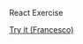 React Exercise

[Try it (Francesco)](https://morokuz.github.io/react-visualizer-matrix-array/index.html)
